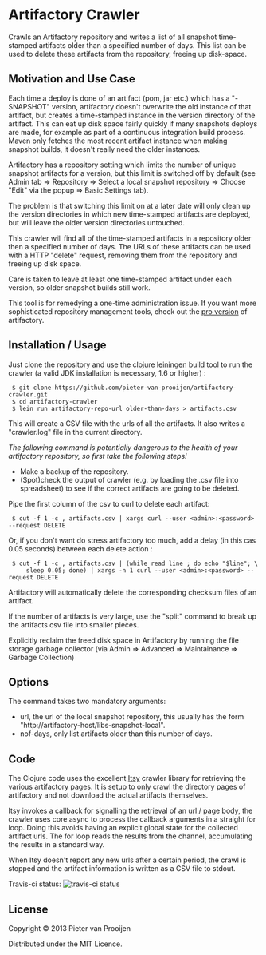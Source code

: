 # Artifactory Crawler

Crawls an Artifactory repository and writes a list of all snapshot
time-stamped artifacts older than a specified number of days. This list can
be used to delete these artifacts from the repository, freeing up disk-space.

## Motivation and Use Case

Each time a deploy is done of an artifact (pom, jar etc.) which has a
"-SNAPSHOT" version, artifactory doesn't overwrite the old instance of that
artifact, but creates a time-stamped instance in the version directory of
the artifact. This can eat up disk space fairly quickly if many snapshots
deploys are made, for example as part of a continuous integration build
process. Maven only fetches the most recent artifact instance when making
snapshot builds, it doesn't really need the older instances.

Artifactory has a repository setting  which limits the number of unique
snapshot artifacts for a version, but this limit is switched off by
default (see Admin tab => Repository =>
Select a local snapshot repository => Choose "Edit" via the popup => Basic Settings
tab).

The problem is that switching this limit on at a later date will only clean
up the version directories in which new time-stamped artifacts are
deployed, but will leave the older version directories untouched.

This crawler will find all of the time-stamped artifacts in a repository
older then a specified number of days. The URLs of these artifacts can be
used with a HTTP "delete" request, removing them from the repository and
freeing up disk space.

Care is taken to leave at least one time-stamped artifact under each
version, so older snapshot builds still work.

This tool is for remedying a one-time administration issue. If you
want more sophisticated repository management tools, check out the [pro version](
http://www.jfrog.com/home/v_artifactorypro_overview) of artifactory.

## Installation / Usage

Just clone the repository and use the clojure
[leiningen](http://leiningen.org#install) build tool to run the crawler (a
valid JDK installation is necessary, 1.6 or higher) :

     $ git clone https://github.com/pieter-van-prooijen/artifactory-crawler.git
     $ cd artifactory-crawler
     $ lein run artifactory-repo-url older-than-days > artifacts.csv

This will create a CSV file with the urls of all the artifacts. It also
writes a "crawler.log" file in the current directory.

*The following command is potentially dangerous to the health of your
artifactory repository, so first take the following steps!* 

- Make a backup of the repository.
- (Spot)check the output of crawler (e.g. by loading the .csv
file into spreadsheet) to see if the correct artifacts are going to be deleted.

Pipe the first column of the csv to curl to delete each artifact:

     $ cut -f 1 -c , artifacts.csv | xargs curl --user <admin>:<password> --request DELETE

Or, if you don't want do stress artifactory too much, add a delay (in this cas
0.05 seconds) between each delete action :

     $ cut -f 1 -c , artifacts.csv | (while read line ; do echo "$line"; \
         sleep 0.05; done) | xargs -n 1 curl --user <admin>:<password> --request DELETE
 
Artifactory will automatically delete the corresponding checksum files of an artifact.

If the number of artifacts is very large, use the "split" command to break
up the artifacts csv file into smaller pieces.

Explicitly reclaim the freed disk space in Artifactory by running the
file storage garbage collector (via Admin => Advanced => Maintainance => Garbage Collection)

## Options

The command takes two mandatory arguments:

- url, the url of the local snapshot repository, this usually has the form
  "http://artifactory-host/libs-snapshot-local".
- nof-days, only list artifacts older than this number of days. 

## Code

The Clojure code uses the excellent [Itsy](https://github.com/dakrone/itsy)
crawler library for retrieving the various artifactory pages. It is setup
to only crawl the directory pages of artifactory and not download the actual
artifacts themselves.

Itsy invokes a callback for signalling the retrieval of an url / page body,
the crawler uses core.async to process the callback arguments in a straight
for loop. Doing this avoids having an explicit global state for the
collected artifact urls. The for loop reads the results from the channel,
accumulating the results in a standard way.

When Itsy doesn't report any new urls after a certain period, the crawl is
stopped and the artifact information is written as a CSV file to stdout.

Travis-ci status:
![travis-ci status](https://travis-ci.org/pieter-van-prooijen/artifactory-crawler.png)

## License

Copyright © 2013 Pieter van Prooijen

Distributed under the MIT Licence.
